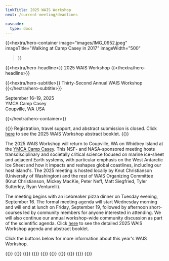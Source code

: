 ```yaml
---
linkTitle: 2025 WAIS Workshop
next: /current-meeting/deadlines

cascade:
  type: docs
---
```


<div class="hx:mt-6 hx:mb-6"></div>

{{<hextra/hero-container
    image="images/IMG_0952.jpeg"
    imageTitle="Walking at Camp Casey in 2017"
    imageWidth="500"
>}}


{{<hextra/hero-headline>}}
  2025 WAIS Workshop
{{</hextra/hero-headline>}}


{{<hextra/hero-subtitle>}}
  Thirty-Second Annual WAIS Workshop
{{</hextra/hero-subtitle>}}

<div class="hx:mt-6 hx:mb-3">

September 16–19, 2025<br>
YMCA Camp Casey<br>
Coupville, WA USA<br>

</div>

{{</hextra/hero-container>}}


{{<callout type="warning" emoji=" ">}}
  Registration, travel support, and abstract submission is closed. Click [here](/agendas/wais2025booklet.pdf) to see the 2025 WAIS Workshop abstract booklet.
{{</callout>}}

The 2025 WAIS Workshop will return to Coupville, WA on Whidbey Island at the [YMCA Camp Casey](https://www.ymcacampcasey.org/). This NSF- and NASA-sponsored meeting hosts transdisciplinary and societally critical science focused on marine ice-sheet and adjacent Earth systems, with particular emphasis on the West Antarctic Ice Sheet and how it impacts and reshapes global coastlines, including our host island's. The 2025 meeting is hosted locally by Knut Christianson (University of Washington) and the rest of WAIS Organizing Committee (Knut Christianson, Mickey MacKie, Peter Neff, Matt Siegfried, Tyler Sutterley, Ryan Venturelli). 

<!---The meeting begins with an icebreaker pizza dinner on Tuesday evening, September 16. Sessions are organized by topic, with keynote speakers for some sessions, followed by contributed talks and concluding with a panel discussion. Poster sessions will be held separately. We anticipate about 40-45 talks. The formal meeting agenda will end at lunch on Friday, September 19, followed by afternoon short-courses led by conmunity members for anyone interested in attending. We will also continue our annual workshop-wide community discussion as part of the scientific agenda. Please contact the WAIS Workshop organizing committee at [wais@mines.edu](mailto:wais@mines.edu) if you are interested in leading a short course.  --->
The meeting begins with an icebreaker pizza dinner on Tuesday evening, September 16. The formal meeting agenda will start Wednesday morning and will end at lunch on Friday, September 19, followed by afternoon short-courses led by conmunity members for anyone interested in attending. We will also continue our annual workshop-wide community discussion as part of the scientific agenda. Click [here](/agendas/wais2025booklet.pdf) to see the detailed 2025 WAIS Workshop agenda and abstract booklet. 

Click the buttons below for more information about this year's WAIS Workshop.


{{<cards>}}
    {{<card link="deadlines" title="Deadlines" subtitle="Important deadlines for WAIS Workshop 2025">}}
    {{<card link="registration" title="Registration" subtitle="Information about registration and lodging fees">}}
    {{<card link="abstract-submission" title="Abstracts" subtitle="Abstract submission information">}}
    {{<card link="travel-support" title="Early-Career Travel Support" subtitle="Information about travel support for early-career researchers (<5 years since PhD)">}}
    {{<card link="agenda" title="Agenda" subtitle="Preliminary information about the workshop agenda">}}
    {{<card link="travel-transportation" title="Travel & Transportation" subtitle="Some extra information to help with travel and transportation">}}
    {{<card link="presentation-guidelines" title="Presentation Guidelines" subtitle="Initial guidelines for oral and poster presentations">}}
    {{<card link="code-of-conduct" title="Code of Conduct" subtitle="Information on the workshop's code of conduct">}}
{{</cards>}}

